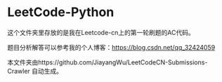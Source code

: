 # LeetCode-Python
这个文件夹里存放的是我在Leetcode-cn上的第一轮刷题的AC代码。

题目分析解答可以参考我的个人博客：https://blog.csdn.net/qq_32424059

本文件夹由https://github.com/JiayangWu/LeetCodeCN-Submissions-Crawler 自动生成。
